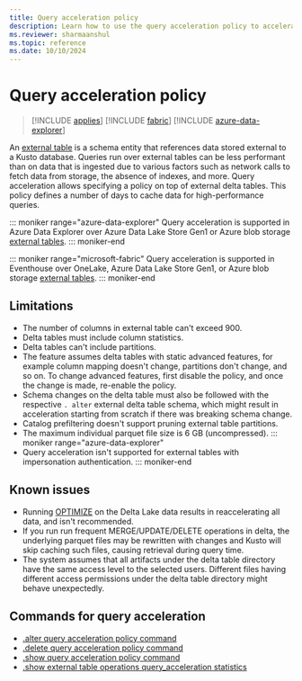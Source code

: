```yaml
---
title: Query acceleration policy
description: Learn how to use the query acceleration policy to accelerate queries over external delta tables.
ms.reviewer: sharmaanshul
ms.topic: reference
ms.date: 10/10/2024
---
```

# Query acceleration policy

> [!INCLUDE [applies](../includes/applies-to-version/applies.md)] [!INCLUDE [fabric](../includes/applies-to-version/fabric.md)] [!INCLUDE [azure-data-explorer](../includes/applies-to-version/azure-data-explorer.md)]

An [external table](../query/schema-entities/external-tables.md) is a schema entity that references data stored external to a Kusto database. Queries run over external tables can be less performant than on data that is ingested due to various factors such as network calls to fetch data from storage, the absence of indexes, and more. Query acceleration allows specifying a policy on top of external delta tables. This policy defines a number of days to cache data for high-performance queries.

::: moniker range="azure-data-explorer"
Query acceleration is supported in Azure Data Explorer over Azure Data Lake Store Gen1 or Azure blob storage [external tables](external-tables-azure-storage.md).
::: moniker-end

::: moniker range="microsoft-fabric"
Query acceleration is supported in Eventhouse over OneLake, Azure Data Lake Store Gen1, or Azure blob storage [external tables](/fabric/real-time-intelligence/onelake-shortcuts).
::: moniker-end

## Limitations

* The number of columns in external table can't exceed 900.
* Delta tables must include column statistics.
* Delta tables can't include partitions.
* The feature assumes delta tables with static advanced features, for example column mapping doesn't change, partitions don't change, and so on. To change advanced features, first disable the policy, and once the change is made, re-enable the policy.
* Schema changes on the delta table must also be followed with the respective `. alter` external delta table schema, which might result in acceleration starting from scratch if there was breaking schema change.
* Catalog prefiltering doesn't support pruning external table partitions.
* The maximum individual parquet file size is 6 GB (uncompressed).
::: moniker range="azure-data-explorer"
* Query acceleration isn't supported for external tables with impersonation authentication.
::: moniker-end

## Known issues

* Running [OPTIMIZE](/azure/databricks/sql/language-manual/delta-optimize) on the Delta Lake data results in reaccelerating all data, and isn't recommended.
* If you run run frequent MERGE/UPDATE/DELETE operations in delta, the underlying parquet files may be rewritten with changes and Kusto will skip caching such files, causing retrieval during query time.
* The system assumes that all artifacts under the delta table directory have the same access level to the selected users. Different files having different access permissions under the delta table directory might behave unexpectedly.

## Commands for query acceleration

* [.alter query acceleration policy command](alter-query-acceleration-policy-command.md)
* [.delete query acceleration policy command](delete-query-acceleration-policy-command.md)
* [.show query acceleration policy command](show-query-acceleration-policy.md)
* [.show external table operations query_acceleration statistics](show-external-table-operations-query-acceleration-statistics.md)